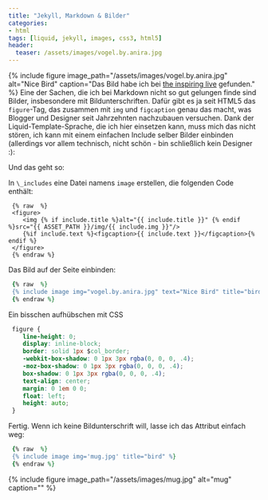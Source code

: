 ```yaml
---
title: "Jekyll, Markdown & Bilder"
categories:
- html
tags: [liquid, jekyll, images, css3, html5]
header:
  teaser: /assets/images/vogel.by.anira.jpg
---
```

{% include figure image_path="/assets/images/vogel.by.anira.jpg" alt="Nice Bird" caption="Das Bild habe ich bei [the inspiring live](http://www.the-inspiring-life.com/2013/01/ein-logo-fur-meinen-blog.html) gefunden." %}
Eine der Sachen, die ich bei Markdown nicht so gut gelungen finde sind Bilder, insbesondere mit Bildunterschriften. Dafür gibt es ja seit HTML5 das `figure`-Tag, das zusammen mit `img` und `figcaption` genau das macht, was Blogger und Designer seit Jahrzehnten nachzubauen versuchen. Dank der Liquid-Template-Sprache, die ich hier einsetzen kann, muss mich das nicht stören, ich kann mit einem einfachen Include selber Bilder einbinden (allerdings vor allem technisch, nicht schön - bin schließlich kein Designer :):

Und das geht so:

In `\_includes` eine Datei namens `image` erstellen, die folgenden Code enthält:

```html+erb
 {% raw  %}
 <figure>
    <img {% if include.title %}alt="{{ include.title }}" {% endif %}src="{{ ASSET_PATH }}/img/{{ include.img }}"/>
    {%if include.text %}<figcaption>{{ include.text }}</figcaption>{% endif %}
 </figure>
 {% endraw %}
```

Das Bild auf der Seite einbinden:

```ruby
 {% raw  %}
 {% include image img="vogel.by.anira.jpg" text="Nice Bird" title="bird" %}
 {% endraw %}
```

Ein bisschen aufhübschen mit CSS

```css
 figure {
    line-height: 0;
    display: inline-block;
    border: solid 1px $col_border;
    -webkit-box-shadow: 0 1px 3px rgba(0, 0, 0, .4);
    -moz-box-shadow: 0 1px 3px rgba(0, 0, 0, .4);
    box-shadow: 0 1px 3px rgba(0, 0, 0, .4);
    text-align: center;
    margin: 0 1em 0 0;
    float: left;
    height: auto;
 }
```

Fertig. Wenn ich keine Bildunterschrift will, lasse ich das Attribut einfach weg:

```ruby
 {% raw  %}
 {% include image img='mug.jpg' title="bird" %}
 {% endraw %}
```

{% include figure image_path="/assets/images/mug.jpg" alt="mug" caption="" %}